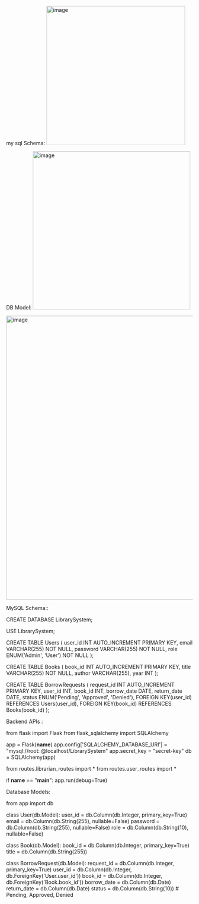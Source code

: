 
my sql Schema:
<img width="374" alt="image" src="https://github.com/user-attachments/assets/001f4863-f952-4b15-899e-478198380675">


DB Model:
<img width="425" alt="image" src="https://github.com/user-attachments/assets/066338ce-56db-4dae-be10-aae781d6243c">


<img width="763" alt="image" src="https://github.com/user-attachments/assets/601435a5-b00c-4506-b75a-8b8108ec1a9c">





MySQL Schema::

CREATE DATABASE LibrarySystem;

USE LibrarySystem;

CREATE TABLE Users (
    user_id INT AUTO_INCREMENT PRIMARY KEY,
    email VARCHAR(255) NOT NULL,
    password VARCHAR(255) NOT NULL,
    role ENUM('Admin', 'User') NOT NULL
);

CREATE TABLE Books (
    book_id INT AUTO_INCREMENT PRIMARY KEY,
    title VARCHAR(255) NOT NULL,
    author VARCHAR(255),
    year INT
);

CREATE TABLE BorrowRequests (
    request_id INT AUTO_INCREMENT PRIMARY KEY,
    user_id INT,
    book_id INT,
    borrow_date DATE,
    return_date DATE,
    status ENUM('Pending', 'Approved', 'Denied'),
    FOREIGN KEY(user_id) REFERENCES Users(user_id),
    FOREIGN KEY(book_id) REFERENCES Books(book_id)
);


Backend APIs :

from flask import Flask
from flask_sqlalchemy import SQLAlchemy

app = Flask(__name__)
app.config['SQLALCHEMY_DATABASE_URI'] = "mysql://root:
<password>@localhost/LibrarySystem"
app.secret_key = "secret-key"
db = SQLAlchemy(app)

from routes.librarian_routes import *
from routes.user_routes import *

if __name__ == "__main__":
    app.run(debug=True)


Database Models:

from app import db

class User(db.Model):
    user_id = db.Column(db.Integer, primary_key=True)
    email = db.Column(db.String(255), nullable=False)
    password = db.Column(db.String(255), nullable=False)
    role = db.Column(db.String(10), nullable=False)

class Book(db.Model):
    book_id = db.Column(db.Integer, primary_key=True)
    title = db.Column(db.String(255))

class BorrowRequest(db.Model):
    request_id = db.Column(db.Integer, primary_key=True)
    user_id = db.Column(db.Integer, db.ForeignKey('User.user_id'))
    book_id = db.Column(db.Integer, db.ForeignKey('Book.book_id'))
    borrow_date = db.Column(db.Date)
    return_date = db.Column(db.Date)
    status = db.Column(db.String(10))  # Pending, Approved, Denied



